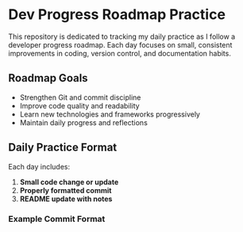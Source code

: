 # Dev Progress Roadmap Practice

This repository is dedicated to tracking my daily practice as I follow a developer progress roadmap. Each day focuses on small, consistent improvements in coding, version control, and documentation habits.

## Roadmap Goals

- Strengthen Git and commit discipline
- Improve code quality and readability
- Learn new technologies and frameworks progressively
- Maintain daily progress and reflections

## Daily Practice Format

Each day includes:

1. **Small code change or update**  
2. **Properly formatted commit**  
3. **README update with notes**  

### Example Commit Format

